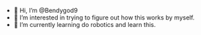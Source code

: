- 👋 Hi, I’m @Bendygod9
- 👀 I’m interested in trying to figure out how this works by myself.
- 🌱 I’m currently learning do robotics and learn this.

<!---
Bendygod9/Bendygod9 is a ✨ special ✨ repository because its `README.md` (this file) appears on your GitHub profile.
You can click the Preview link to take a look at your changes.
--->

